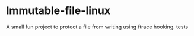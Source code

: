 # Immutable-file-linux
A small fun project to protect a file from writing using ftrace hooking.
tests
